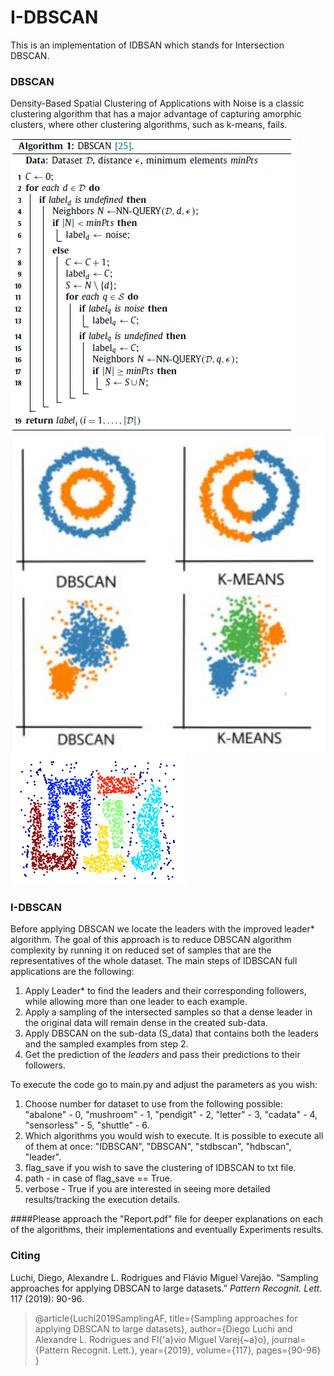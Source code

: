 # I-DBSCAN
This is an implementation of IDBSAN which stands for Intersection DBSCAN. 

### DBSCAN

Density-Based Spatial Clustering of Applications with Noise is a classic clustering algorithm that has a major advantage of capturing amorphic clusters, where other clustering algorithms, such as k-means, fails. 




![DBSCAN-algorithm](https://github.com/tairtahar/IDBSCAN/blob/master/images/DBSCAN_pseudo.PNG) ![comparison with kmeans](https://github.com/tairtahar/IDBSCAN/blob/master/images/comparison.PNG) ![DBSCAN-clustering](https://github.com/tairtahar/IDBSCAN/blob/master/images/dbscan_clusters.PNG)


### I-DBSCAN

Before applying DBSCAN we locate the leaders with the improved leader* algorithm. The goal of this approach is to reduce DBSCAN algorithm complexity by running it on reduced set of samples that are the representatives of the whole dataset. 
The main steps of IDBSCAN full applications are the following:

1. Apply Leader* to find the leaders and their corresponding followers, while allowing more than one leader to each example.
2. Apply a sampling of the intersected samples so that a dense leader in the original data will remain dense in the created sub-data. 
3. Apply DBSCAN on the sub-data (S_data) that contains both the leaders and the sampled examples from step 2. 
4. Get the prediction of the *leaders* and pass their predictions to their followers.  


To execute the code go to main.py and adjust the parameters as you wish:
1. Choose number for dataset to use from the following possible: "abalone" - 0, "mushroom" - 1, "pendigit" - 2, "letter" - 3, "cadata" - 4, "sensorless" - 5, "shuttle" - 6.
2. Which algorithms you would wish to execute. It is possible to execute all of them at once: "IDBSCAN", "DBSCAN", "stdbscan", "hdbscan", "leader". 
3. flag_save if you wish to save the clustering of IDBSCAN to txt file.
4. path - in case of flag_save == True.
5. verbose - True if you are interested in seeing more detailed results/tracking the execution details.

####Please approach the "Report.pdf" file for deeper explanations on each of the algorithms, their implementations and eventually Experiments results. 

### Citing

Luchi, Diego, Alexandre L. Rodrigues and Flávio Miguel Varejão. “Sampling approaches for applying DBSCAN to large datasets.” *Pattern Recognit. Lett.* 117 (2019): 90-96.

> @article{Luchi2019SamplingAF,
>   title={Sampling approaches for applying DBSCAN to large datasets},
>   author={Diego Luchi and Alexandre L. Rodrigues and Fl{\'a}vio Miguel Varej{\~a}o},
>   journal={Pattern Recognit. Lett.},
>   year={2019},
>   volume={117},
>   pages={90-96}
> }